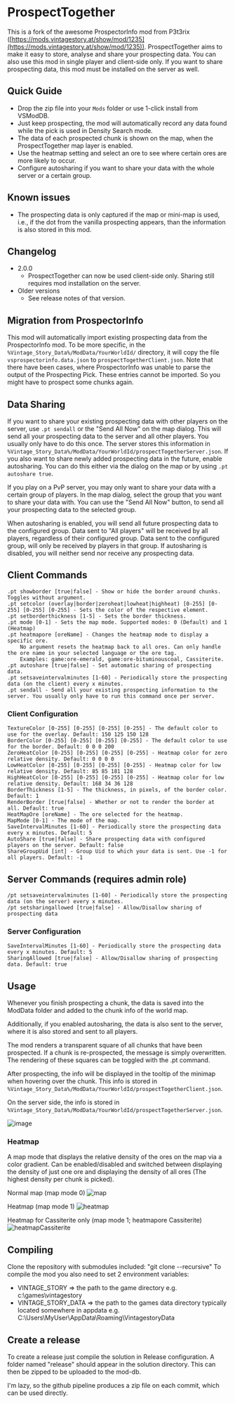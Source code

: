 # ProspectTogether

This is a fork of the awesome ProspectorInfo mod from P3t3rix ([https://mods.vintagestory.at/show/mod/1235](https://mods.vintagestory.at/show/mod/1235)).
ProspectTogether aims to make it easy to store, analyse and share your prospecting data.
You can also use this mod in single player and client-side only.
If you want to share prospecting data, this mod must be installed on the server as well.

## Quick Guide
* Drop the zip file into your `Mods` folder or use 1-click install from VSModDB.
* Just keep prospecting, the mod will automatically record any data found while the pick is used in Density Search mode.
* The data of each prospected chunk is shown on the map, when the ProspectTogether map layer is enabled.
* Use the heatmap setting and select an ore to see where certain ores are more likely to occur.
* Configure autosharing if you want to share your data with the whole server or a certain group.

## Known issues
* The prospecting data is only captured if the map or mini-map is used, i.e., if the dot from the vanilla prospecting appears, than the information is also stored in this mod.

## Changelog
* 2.0.0
    * ProspectTogether can now be used client-side only. Sharing still requires mod installation on the server.
* Older versions
    * See release notes of that version.


## Migration from ProspectorInfo

This mod will automatically import existing prospecting data from the ProspectorInfo mod.
To be more specific, in the `%Vintage_Story_Data%/ModData/YourWorldId/` directory, it will copy the file `vsprospectorinfo.data.json` to `prospectTogetherClient.json`.
Note that there have been cases, where ProspectorInfo was unable to parse the output of the Prospecting Pick.
These entries cannot be imported. So you might have to prospect some chunks again.

## Data Sharing
If you want to share your existing prospecting data with other players on the server, use `.pt sendall` or the "Send All Now" on the map dialog.
This will send all your prospecting data to the server and all other players. You usually only have to do this once.
The server stores this information in `%Vintage_Story_Data%/ModData/YourWorldId/prospectTogetherServer.json`.
If you also want to share newly added prospecting data in the future, enable autosharing. 
You can do this either via the dialog on the map or by using `.pt autoshare true`.

If you play on a PvP server, you may only want to share your data with a certain group of players.
In the map dialog, select the group that you want to share your data with.
You can use the "Send All Now" button, to send all your prospecting data to the selected group.

When autosharing is enabled, you will send all future prospecting data to the configured group.
Data sent to "All players" will be received by all players, regardless of their configured group.
Data sent to the configured group, will only be received by players in that group.
If autosharing is disabled, you will neither send nor receive any prospecting data.


## Client Commands

    .pt showborder [true|false] - Show or hide the border around chunks. Toggles without argument.
    .pt setcolor (overlay|border|zeroheat|lowheat|highheat) [0-255] [0-255] [0-255] [0-255] - Sets the color of the respective element.
    .pt setborderthickness [1-5] - Sets the border thickness. 
    .pt mode [0-1] - Sets the map mode. Supported modes: 0 (Default) and 1 (Heatmap)
    .pt heatmapore [oreName] - Changes the heatmap mode to display a specific ore.
        No argument resets the heatmap back to all ores. Can only handle the ore name in your selected language or the ore tag.
        Examples: game:ore-emerald, game:ore-bituminouscoal, Cassiterite.
    .pt autoshare [true|false] - Set automatic sharing of prospecting data.
    .pt setsaveintervalminutes [1-60] - Periodically store the prospecting data (on the client) every x minutes.
    .pt sendall - Send all your existing prospecting information to the server. You usually only have to run this command once per server.

### Client Configuration

    TextureColor [0-255] [0-255] [0-255] [0-255] - The default color to use for the overlay. Default: 150 125 150 128
    BorderColor [0-255] [0-255] [0-255] [0-255] - The default color to use for the border. Default: 0 0 0 200
    ZeroHeatColor [0-255] [0-255] [0-255] [0-255] - Heatmap color for zero relative density. Default: 0 0 0 0
    LowHeatColor [0-255] [0-255] [0-255] [0-255] - Heatmap color for low relative density. Default: 85 85 181 128
    HighHeatColor [0-255] [0-255] [0-255] [0-255] - Heatmap color for low relative density. Default: 168 34 36 128
    BorderThickness [1-5] - The thickness, in pixels, of the border color. Default: 1
    RenderBorder [true|false] - Whether or not to render the border at all. Default: true
    HeatMapOre [oreName] - The ore selected for the heatmap.
    MapMode [0-1] - The mode of the map.
    SaveIntervalMinutes [1-60] - Periodically store the prospecting data every x minutes. Default: 5
    AutoShare [true|false] - Share prospecting data with configured players on the server. Default: false
    ShareGroupUid [int] - Group Uid to which your data is sent. Use -1 for all players. Default: -1

## Server Commands (requires admin role)

    /pt setsaveintervalminutes [1-60] - Periodically store the prospecting data (on the server) every x minutes.
    /pt setsharingallowed [true|false] - Allow/Disallow sharing of prospecting data

### Server Configuration

    SaveIntervalMinutes [1-60] - Periodically store the prospecting data every x minutes. Default: 5
    SharingAllowed [true|false] - Allow/Disallow sharing of prospecting data. Default: true

## Usage

Whenever you finish prospecting a chunk, the data is saved into the ModData folder and added to the chunk info of the world map. 

Additionally, if you enabled autosharing, the data is also sent to the server, where it is also stored and sent to all players.

The mod renders a transparent square of all chunks that have been prospected. If a chunk is re-prospected, the message is simply overwritten. The rendering of these squares can be toggled with the .pt command.

After prospecting, the info will be displayed in the tooltip of the minimap when hovering over the chunk. This info is stored in `%Vintage_Story_Data%/ModData/YourWorldId/prospectTogetherClient.json`.

On the server side, the info is stored in `%Vintage_Story_Data%/ModData/YourWorldId/prospectTogetherServer.json`.

![image](https://user-images.githubusercontent.com/5238284/79952656-09e3f680-847b-11ea-96c9-b4cb9b47355f.png)

### Heatmap

A map mode that displays the relative density of the ores on the map via a color gradient. Can be enabled/disabled and switched between displaying the density of just one ore and displaying the density of all ores (The highest density per chunk is picked).

Normal map (map mode 0)
![map](https://user-images.githubusercontent.com/24532072/168427928-96b134aa-288d-4d4c-ade6-ddcb002c6d51.png)


Heatmap (map mode 1)
![heatmap](https://user-images.githubusercontent.com/24532072/168427930-571788d3-eca5-4cbb-b6d6-caf2c6b9bcd1.png)


Heatmap for Cassiterite only (map mode 1; heatmapore Cassiterite)
![heatmapCassiterite](https://user-images.githubusercontent.com/24532072/168427932-9fd7020f-3248-4708-8f68-25a082a86bd2.png)



## Compiling
Clone the repository with submodules included: "git clone --recursive"
To compile the mod you also need to set 2 environment variables:
- VINTAGE_STORY => the path to the game directory e.g. c:\games\vintagestory
- VINTAGE_STORY_DATA => the path to the games data directory typically located somewhere in appdata e.g. C:\Users\MyUser\AppData\Roaming\VintagestoryData

## Create a release
To create a release just compile the solution in Release configuration. A folder named "release" should appear in the solution directory.
This can then be zipped to be uploaded to the mod-db.

I'm lazy, so the github pipeline produces a zip file on each commit, which can be used directly.

